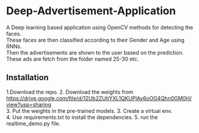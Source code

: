 # Deep-Advertisement-Application

A Deep learning based application using OpenCV methods for detecting the faces.  
These faces are then classified according to their Gender and Age using RNNs.  
Then the advertisements are shown to the user based on the prediction.  
These ads are fetch from the folder named 25-30 etc.  

## Installation  
1.Download the repo.
2. Download the weights from https://drive.google.com/file/d/12Ub2ZUtiYXL1QKUPlAy6oOG4Qhn0GM0H/view?usp=sharing    
3. Put the weights in the pre-trained models.
3. Create a virtual env.  
4. Use requirements.txt to install the dependencies.
5. run the realtime_demo.py file.


